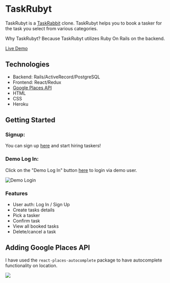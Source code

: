 # TaskRubyt

TaskRubyt is a [TaskRabbit](https://www.taskrabbit.com/) clone. TaskRubyt helps you to book a tasker for the task you select from various categories.

Why TaskRubyt? Because TaskRubyt utilizes Ruby On Rails on the backend.

[Live Demo](https://taskrubyt.herokuapp.com/#/)

## Technologies

* Backend: Rails/ActiveRecord/PostgreSQL
* Frontend: React/Redux
* [Google Places API](https://developers.google.com/places/web-service/autocomplete)
* HTML
* CSS
* Heroku

## Getting Started

### Signup: 
You can sign up [here](https://taskrubyt.herokuapp.com/#/signup) and start hiring taskers!

### Demo Log In: 

Click on the "Demo Log In" button [here](https://taskrubyt.herokuapp.com/#/login) to login via demo user.

![Demo Login](https://i.ibb.co/Z8hwZ75/Screen-Shot-2019-07-12-at-11-35-35-AM.png)

### Features

* User auth: Log In / Sign Up
* Create tasks details
* Pick a tasker
* Confirm task
* View all booked tasks
* Delete/cancel a task


## Adding Google Places API

I have used the `react-places-autocomplete` package to have autocomplete functionality on location.

![](https://i.ibb.co/mFsWTdq/Screen-Shot-2019-07-12-at-11-46-47-AM.png)











